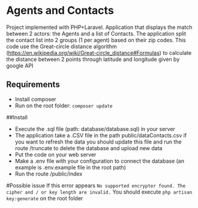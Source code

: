 # Agents and Contacts
Project implemented with PHP+Laravel. Application that displays the match  between 2 actors: the Agents and a list of Contacts. The application split the contact list into 2 groups (1 per agent) based on their  zip codes.
This code use the Great-circle distance algorithm (https://en.wikipedia.org/wiki/Great-circle_distance#Formulas) to calculate the distance between 2 points through latitude and longitude given by google API 

## Requirements
- Install composer
- Run on the root folder:
        ```
        composer update
        ```
        
##Install
- Execute the .sql file (path: database/database.sql) in your server
- The application take a .CSV file in the path public/dataContacts.csv if you want to refresh the data you should update this file and run  the route /truncate to delete the database and upload new data
- Put the code on your web server
- Make a .env file with your configuration to connect the database (an example is .env.example file in the root path)
- Run the route /public/index

#Possible issue
If this error appears 
 ```No supported encrypter found. The cipher and / or key length are invalid.```
 You should execute ```php artisan key:generate``` on the root folder
